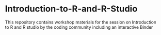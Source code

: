 # Introduction-to-R-and-R-Studio
This repository contains workshop materials for the session on Introduction to R and R studio by the coding community including an interactive Binder
